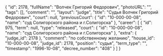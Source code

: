 {
    "id": 2178,
    "fullName": "Волчек Григорий Федорович",
    "photoURL": "",
    "tags": [],
    "comment": "",
    "layout": "judge",
    "title": "Судья Волчек Григорий Федорович",
    "court": null,
    "previousCourt": {
        "id": "10-000-00-08",
        "name": "суд Солигорского района и г.Солигорска"
    },
    "career": [
        {
            "id": 975,
            "term": null,
            "type": "released",
            "court": {
                "id": "10-000-00-08",
                "name": "суд Солигорского района и г.Солигорска"
            },
            "extra": {
                "judge_id": 2178
            },
            "comment": "по собственному желанию",
            "house_id": "10-000-00-08",
            "judge_id": 2178,
            "position": "судья",
            "term_type": "",
            "timestamp": "1996-10-08",
            "decree_number": "408"
        }
    ]
}